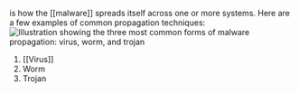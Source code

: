 is how the [[malware]] spreads itself across one or more systems. Here are a few examples of common propagation techniques:
![Illustration showing the three most common forms of malware propagation: virus, worm, and trojan](https://learn.microsoft.com/en-us/training/wwl-sci/describe-basic-cybersecurity-threats-attacks-mitigations/media/worms-virus-trojan-v3.png)
1. [[Virus]]
2. Worm
3. Trojan